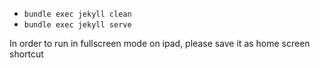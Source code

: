 * `bundle exec jekyll clean`
* `bundle exec jekyll serve`


In order to run in fullscreen mode on ipad, please save it as home screen shortcut